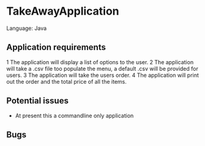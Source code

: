 # TakeAwayApplication

Language: Java

## Application requirements

1 The application will display a list of options to the user.
2 The application will take a .csv file too populate the menu, a default .csv will be provided for users.
3 The application will take the users order.
4 The application will print out the order and the total price of all the items.

## Potential issues

* At present this a commandline only application

## Bugs
